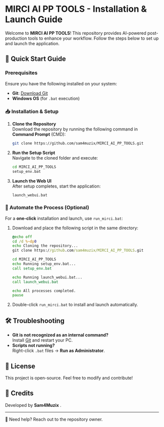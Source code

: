 # MIRCI AI PP TOOLS - Installation & Launch Guide

Welcome to **MIRCI AI PP TOOLS**! This repository provides AI-powered post-production tools to enhance your workflow. Follow the steps below to set up and launch the application.

## 🚀 Quick Start Guide

### Prerequisites
Ensure you have the following installed on your system:
- **Git**: [Download Git](https://git-scm.com/downloads)
- **Windows OS** (for `.bat` execution)

### 📥 Installation & Setup
1. **Clone the Repository**  
   Download the repository by running the following command in **Command Prompt** (CMD):
   ```sh
   git clone https://github.com/sam4muzix/MIRCI_AI_PP_TOOLS.git
   ```
   
2. **Run the Setup Script**  
   Navigate to the cloned folder and execute:
   ```sh
   cd MIRCI_AI_PP_TOOLS
   setup_env.bat
   ```

3. **Launch the Web UI**  
   After setup completes, start the application:
   ```sh
   launch_webui.bat
   ```

### 🔄 Automate the Process (Optional)
For a **one-click** installation and launch, use `run_mirci.bat`:
1. Download and place the following script in the same directory:
   ```bat
   @echo off
   cd /d %~dp0
   echo Cloning the repository...
   git clone https://github.com/sam4muzix/MIRCI_AI_PP_TOOLS.git

   cd MIRCI_AI_PP_TOOLS
   echo Running setup_env.bat...
   call setup_env.bat

   echo Running launch_webui.bat...
   call launch_webui.bat

   echo All processes completed.
   pause
   ```
2. Double-click `run_mirci.bat` to install and launch automatically.

## 🛠 Troubleshooting
- **Git is not recognized as an internal command?**  
  Install [Git](https://git-scm.com/downloads) and restart your PC.
- **Scripts not running?**  
  Right-click `.bat` files → **Run as Administrator**.

## 📜 License
This project is open-source. Feel free to modify and contribute!

## 🙌 Credits
Developed by **Sam4Muzix** .

---
📩 Need help? Reach out to the repository owner.

